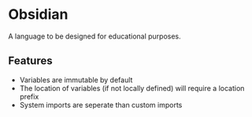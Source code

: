 # Obsidian
A language to be designed for educational purposes.

## Features
* Variables are immutable by default
* The location of variables (if not locally defined) will require a location prefix
* System imports are seperate than custom imports
